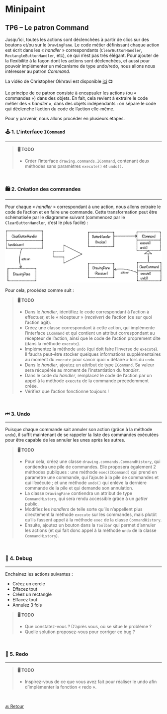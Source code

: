 # Minipaint 
## TP6 – Le patron Command 

Jusqu’ici, toutes les actions sont déclenchées à partir de clics sur des boutons et/ou sur le `DrawingPane`. Le code métier définissant chaque action est écrit dans les « *handler* » correspondants (`ClearButtonHandler`, `RectangleButtonHandler`, etc), ce qui n’est pas très élégant. Pour ajouter de la flexibilité à la façon dont les actions sont déclenchées, et aussi pour pouvoir implémenter un mécanisme de type undo/redo, nous allons nous intéresser au patron *Command*. 

La vidéo de Christopher Okhravi est disponible [ici](https://www.youtube.com/watch?v=9qA5kw8dcSU) 📺

Le principe de ce patron consiste à encapsuler les actions (ou « commandes ») dans des objets. En fait, cela revient à extraire le code métier des « *handler* », dans des objets indépendants : on sépare le code qui déclenche l’action du code de l’action elle-même. 

Pour y parvenir, nous allons procéder en plusieurs étapes.

### 🕹 1.	L’interface `ICommand`
--- 
>**🖥 TODO**
>
> - Créer l’interface `drawing.commands.ICommand`, contenant deux méthodes sans paramètres `execute()` et `undo()`. 

<br>

### 🛍 2.	Création des commandes 
---
Pour chaque « *handler* » correspondant à une action, nous allons extraire le code de l’action et en faire une commande. Cette transformation peut être schématisée par le diagramme suivant (commencez par le `ClearButtonHandler`, c’est le plus facile) :

![Diagramme Command](./images/minipaint_06.png)

Pour cela, procédez comme suit :
>**🖥 TODO**
>
> - Dans le *handler*, identifiez le code correspondant à l’action à effectuer, et le « récepteur » (*receiver*) de l’action (ce sur quoi l’action agit).
> - Créez une classe correspondant à cette action, qui implémente l’interface `ICommand` et qui contient un attribut correspondant au récepteur de l’action, ainsi que le code de l’action proprement dite (dans la méthode `execute`).
> - Implémentez la méthode `undo` (qui doit faire l’inverse de `execute`). Il faudra peut-être stocker quelques informations supplémentaires au moment du `execute` pour savoir quoi « défaire » lors du `undo`. 
> - Dans le *handler*, ajoutez un attribut de type `ICommand`. Sa valeur sera récupérée au moment de l’instantiation du *handler*. 
> - Dans le code du *handler*, remplacez le code de l’action par un appel à la méthode `execute` de la commande précédemment créée. 
> - Vérifiez que l’action fonctionne toujours !

<br> 

### ⏮ 3.	Undo
---
Puisque chaque commande sait annuler son action (grâce à la méthode `undo`), il suffit maintenant de se rappeler la liste des commandes exécutées pour être capable de les annuler les unes après les autres. 

>**🖥 TODO**
>
> - Pour cela, créez une classe `drawing.commands.CommandHistory`, qui contiendra une pile de commandes. Elle proposera également 2 méthodes publiques : une méthode `exec(ICommand)` qui prend en paramètre une commande, qui l’ajoute à la pile de commandes et qui l’exécute ; et une méthode `undo()` qui enlève la dernière commande de la pile et qui demande son annulation. 
> - La classe `DrawingPane` contiendra un attribut de type `CommandHistory`, qui sera rendu accessible grâce à un *getter* public.
> - Modifiez les *handlers* de telle sorte qu’ils n’appellent plus directement la méthode `execute` sur les commandes, mais plutôt qu’ils fassent appel à la méthode `exec` de la classe `CommandHistory`.
> - Ensuite, ajoutez un bouton dans la `Toolbar` qui permet d’annuler les actions (et qui fait donc appel à la méthode `undo` de la classe `CommandHistory`).

<br> 

### 🐞 4.	Debug
---
Enchainez les actions suivantes :

-	Créez un cercle
-	Effacez tout 
-	Créez un rectangle
-	Effacez tout
-	Annulez 3 fois

>**🖥 TODO**
>
> - Que constatez-vous ? D’après vous, où se situe le problème ? 
> - Quelle solution proposez-vous pour corriger ce bug ?

<br> 

### 🤖 5.	Redo
---
>**🖥 TODO**
>
> - Inspirez-vous de ce que vous avez fait pour réaliser le undo afin d’implémenter la fonction « redo ». 

<br>

[🔙 Retour](../README.md)
